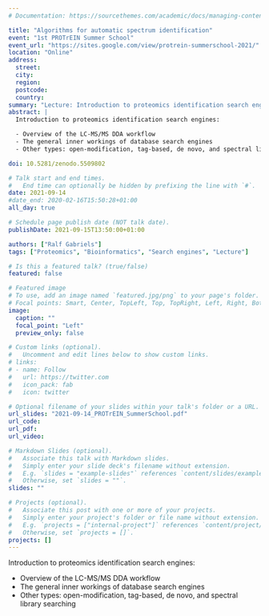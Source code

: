 ```yaml
---
# Documentation: https://sourcethemes.com/academic/docs/managing-content/

title: "Algorithms for automatic spectrum identification"
event: "1st PROTrEIN Summer School"
event_url: "https://sites.google.com/view/protrein-summerschool-2021/"
location: "Online"
address:
  street:
  city:
  region:
  postcode:
  country:
summary: "Lecture: Introduction to proteomics identification search engines"
abstract: |
  Introduction to proteomics identification search engines:

  - Overview of the LC-MS/MS DDA workflow
  - The general inner workings of database search engines
  - Other types: open-modification, tag-based, de novo, and spectral library searching

doi: 10.5281/zenodo.5509802

# Talk start and end times.
#   End time can optionally be hidden by prefixing the line with `#`.
date: 2021-09-14
#date_end: 2020-02-16T15:50:28+01:00
all_day: true

# Schedule page publish date (NOT talk date).
publishDate: 2021-09-15T13:50:00+01:00

authors: ["Ralf Gabriels"]
tags: ["Proteomics", "Bioinformatics", "Search engines", "Lecture"]

# Is this a featured talk? (true/false)
featured: false

# Featured image
# To use, add an image named `featured.jpg/png` to your page's folder.
# Focal points: Smart, Center, TopLeft, Top, TopRight, Left, Right, BottomLeft, Bottom, BottomRight.
image:
  caption: ""
  focal_point: "Left"
  preview_only: false

# Custom links (optional).
#   Uncomment and edit lines below to show custom links.
# links:
# - name: Follow
#   url: https://twitter.com
#   icon_pack: fab
#   icon: twitter

# Optional filename of your slides within your talk's folder or a URL.
url_slides: "2021-09-14_PROTrEIN_SummerSchool.pdf"
url_code:
url_pdf:
url_video:

# Markdown Slides (optional).
#   Associate this talk with Markdown slides.
#   Simply enter your slide deck's filename without extension.
#   E.g. `slides = "example-slides"` references `content/slides/example-slides.md`.
#   Otherwise, set `slides = ""`.
slides: ""

# Projects (optional).
#   Associate this post with one or more of your projects.
#   Simply enter your project's folder or file name without extension.
#   E.g. `projects = ["internal-project"]` references `content/project/deep-learning/index.md`.
#   Otherwise, set `projects = []`.
projects: []
---
```

Introduction to proteomics identification search engines:

- Overview of the LC-MS/MS DDA workflow
- The general inner workings of database search engines
- Other types: open-modification, tag-based, de novo, and spectral library searching
